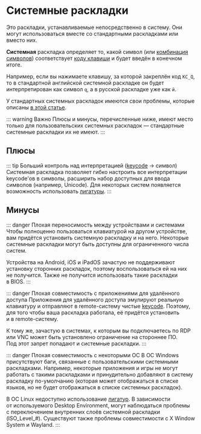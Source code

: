 # Системные раскладки

Это раскладки, устанавливаемые непосредственно в систему. Они могут использоваться вместе со стандартными раскладками или вместо них.

**Системная** раскладка определяет то, какой символ (или [комбинация символов](/dictionary.md#лигатуры)) соответствует [коду клавиши](/dictionary.md#keycode) и будет введён в конечном итоге.

Например, если вы нажимаете клавишу, за которой закреплён код `KC_Q`, то в стандартной английской системной раскладке он будет интерпретирован как символ `q`, а в русской раскладке уже как `й`.

У стандартных системных раскладок имеются свои проблемы, которые описаны [в этой статье](/articles/system-layout-problems.md).

::: warning Важно
Плюсы и минусы, перечисленные ниже, имеют место только для пользовательских системных раскладок — стандартные системные раскладки их не имеют.
:::

## Плюсы
::: tip Больший контроль над интерпретацией ([keycode](/dictionary.md#keycode) -> символ)
Системная раскладка позволяет гибко настроить все интерпретации keycode'ов в символы, расширить набор доступных для ввода символов (например, Unicode). Для некоторых систем появляется возможность использовать [лигатуры](/dictionary.md#лигатуры).
:::

## Минусы

::: danger Плохая переносимость между устройствами и системами
Чтобы полноценно пользоваться клавиатурой на другом устройстве, вам придётся установить системную раскладку и на него. Некоторые системные раскладки могут быть доступны для ограниченного числа систем.

Устройства на Android, iOS и iPadOS зачастую не поддерживают установку сторонних раскладок, поэтому воспользоваться ей на них не получится. Также не получится использовать такие раскладки в BIOS.
:::

::: danger Плохая совместимость с приложениями для удалённого доступа
Приложения для удалённого доступа эмулируют реальную клавиатуру и отправляют в remote-систему чистые [keycode](/dictionary.md#keycode). Поэтому, для того чтобы ваша раскладка работала, её придётся установить и в remote-систему.

К тому же, зачастую в системах, к которым вы подключаетесь по RDP или VNC может быть установлено ограничение на стороннее ПО. Под этот запрет попадают и системные раскладки.
:::

::: danger Плохая совместимость с некоторыми ОС
В ОС Windows присутствуют баги, связанные с пользовательскими системными раскладками. Например, некоторые приложения и игры не могут работать с такими раскладками и принудительно добавляют в систему раскладку по-умолчанию (которая может отображаться в списке языков, но не будет отображаться в списке системных раскладок).

В ОС Linux недоступно использование [лигатур](/dictionary.md#лигатуры). В зависимости от используемого Desktop Environment, могут наблюдаться проблемы с переключением внутренних слоёв системной раскладки (ISO_Level_#). Существуют также проблемы совместимости с X Window System и Wayland.
:::
